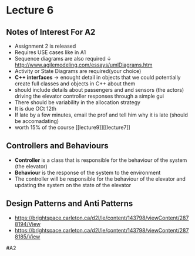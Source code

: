 # Lecture 6

## Notes of Interest For A2
- Assignment 2 is released
- Requires USE cases like in A1
- Sequence diagrams are also required $\downarrow$  http://www.agilemodeling.com/essays/umlDiagrams.htm
-   Activity or State Diagrams are required(your choice)
- **C++ interfaces**
$\rightarrow$ enought detail in objects that we could potentially create full classes and objects in C++ about them
- should include details about passengers and and sensors (the actors) driving the elevator controller responses through a simple gui
- There should be variability in the allocation strategy
- It is due OCt 12th
- If late by a few minutes, email the prof and tell him why it is late (should be accomadating)
- worth 15% of the course
[[lecture9]][[lecture7]]


## Controllers and Behaviours
- **Controller** is a class that is responsible for the behaviour of the system (the elevator)
- **Behaviour** is the response of the system to the environment
- The controller will be responsible for the behaviour of the elevator and updating the system on the state of the elevator

## Design Patterns and Anti Patterns
- https://brightspace.carleton.ca/d2l/le/content/143798/viewContent/2878194/View 
- https://brightspace.carleton.ca/d2l/le/content/143798/viewContent/2878185/View 

#A2 
